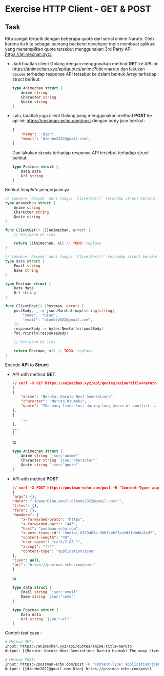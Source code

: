 # Exercise HTTP Client - GET & POST

## Task

Kita sangat tertarik dengan beberapa quote dari serial anime Naruto. Oleh karena itu kita sebagai seorang backend developer ingin membuat aplikasi yang menampilkan quote tersebut menggunakan 3rd Party API <https://animechan.xyz/>.

- Jadi buatlah client Golang dengan menggunakan method **GET** ke API ini: <https://animechan.xyz/api/quotes/anime?title=naruto> dan lakukan `decode` terhadap response API tersebut ke dalam bentuk Array terhadap struct berikut:

  ```go
  type Animechan struct {
      Anime string
      Character string
      Quote string
  }
  ```

- Lalu, buatlah juga client Golang yang menggunakan method **POST** ke api ini: <https://postman-echo.com/post> dengan body json berikut:

  ```json
  {
      "name":  "Dion",
      "email": "dionbe2022@gmail.com",
  }
  ```

  Dan lakukan `decode` terhadap response API tersebut terhadap struct berikut:

  ```go
  type Postman struct {
      Data data 
      Url string
  }
  ```

Berikut _template_ pengerjaannya:

```go
// Lakukan `decode` dari fungsi `ClientGet()` terhadap struct berikut ini:
type Animechan struct {
    Anime string
    Character string
    Quote string
}

func ClientGet() ([]Animechan, error) {
    // Kerjakan di sini

    return []Animechan, nil // TODO: replace
}

// Lakukan `decode` dari fungsi `ClientPost()` terhadap struct berikut ini:
type data struct {
    Email string
    Name string
}

type Postman struct {
    Data data 
    Url string
}

func ClientPost() (Postman, error) {
    postBody, _ := json.Marshal(map[string]string{
        "name":  "Dion",
        "email": "dionbe2022@gmail.com",
    })
    responseBody := bytes.NewBuffer(postBody)
    fmt.Println(responseBody)

    // Kerjakan di sini

    return Postman, nil // TODO: replace
}
```

Encode **API** to **Struct**:

- API with method **GET**:

    ```json
    // curl -X GET https://animechan.xyz/api/quotes/anime?title=naruto
    [
    {
        "anime": "Boruto: Naruto Next Generations",
        "character": "Naruto Uzumaki",
        "quote": "The many lives lost during long years of conflict... because of those selfless sacrifices, we are able to bathe in peace and prosperity now. To ingrain this history within the new generation will be a vital cog in helping to maintain the peace."
    },
    {
        ...
    },
    ...
    ]
    ```

    to

    ```go
    type Animechan struct {
        Anime string `json:"anime"`
        Character string `json:"character"`
        Quote string `json:"quote"`
    }
    ```

- API with method **POST**:

    ```json
    // curl -X POST https://postman-echo.com/post -H "Content-Type: application/json" -d '{"name":"Dion","email":"dionbe2022@gmail.com"}
    {
    "args": {},
    "data": "'{name:Dion,email:dionbe2022@gmail.com}'",
    "files": {},
    "form": {},
    "headers": {
        "x-forwarded-proto": "https",
        "x-forwarded-port": "443",
        "host": "postman-echo.com",
        "x-amzn-trace-id": "Root=1-6329467e-3bb7e4bf7ea9d31b0d6a3edf",
        "content-length": "40",
        "user-agent": "curl/7.83.1",
        "accept": "*/*",
        "content-type": "application/json"
    },
    "json": null,
    "url": "https://postman-echo.com/post"
    }
    ```

    to

    ```go
    type data struct {
        Email string `json:"email"`
        Name string `json:"name"`
    }

    type Postman struct {
        Data data 
        Url string `json:"url"`
    }
    ```

Contoh test case :

```bash
# Method GET:
Input: https://animechan.xyz/api/quotes/anime?title=naruto
Output: [{Boruto: Naruto Next Generations Naruto Uzumaki The many lives lost during long years of conflict... because of those selfless sacrifices, we are able to bathe in peace and prosperity now. To ingrain this history within the new generation will be a vital cog in helping to maintain the peace.} {...} ...]

# Method POST:
Input: https://postman-echo.com/post -H "Content-Type: application/json" -d '{"name":"Dion","email":"dionbe2022@gmail.com"}'
Output: {{dionbe2022@gmail.com Dion} https://postman-echo.com/post}
```
  